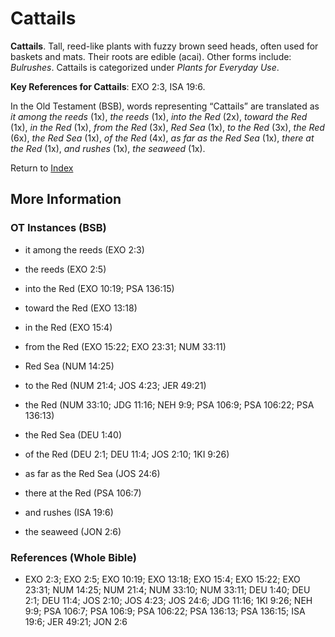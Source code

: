 # Cattails
**Cattails**. 
Tall, reed-like plants with fuzzy brown seed heads, often used for baskets and mats. Their roots are edible (acai). 
Other forms include: 
*Bulrushes*. 
Cattails is categorized under _Plants for Everyday Use_. 


**Key References for Cattails**: 
EXO 2:3, ISA 19:6. 


In the Old Testament (BSB), words representing “Cattails” are translated as 
*it among the reeds* (1x), *the reeds* (1x), *into the Red* (2x), *toward the Red* (1x), *in the Red* (1x), *from the Red* (3x), *Red Sea* (1x), *to the Red* (3x), *the Red* (6x), *the Red Sea* (1x), *of the Red* (4x), *as far as the Red Sea* (1x), *there at the Red* (1x), *and rushes* (1x), *the seaweed* (1x). 




Return to [Index](00-Index.md)

## More Information

### OT Instances (BSB)

* it among the reeds (EXO 2:3)

* the reeds (EXO 2:5)

* into the Red (EXO 10:19; PSA 136:15)

* toward the Red (EXO 13:18)

* in the Red (EXO 15:4)

* from the Red (EXO 15:22; EXO 23:31; NUM 33:11)

* Red Sea (NUM 14:25)

* to the Red (NUM 21:4; JOS 4:23; JER 49:21)

* the Red (NUM 33:10; JDG 11:16; NEH 9:9; PSA 106:9; PSA 106:22; PSA 136:13)

* the Red Sea (DEU 1:40)

* of the Red (DEU 2:1; DEU 11:4; JOS 2:10; 1KI 9:26)

* as far as the Red Sea (JOS 24:6)

* there at the Red (PSA 106:7)

* and rushes (ISA 19:6)

* the seaweed (JON 2:6)



### References (Whole Bible)

* EXO 2:3; EXO 2:5; EXO 10:19; EXO 13:18; EXO 15:4; EXO 15:22; EXO 23:31; NUM 14:25; NUM 21:4; NUM 33:10; NUM 33:11; DEU 1:40; DEU 2:1; DEU 11:4; JOS 2:10; JOS 4:23; JOS 24:6; JDG 11:16; 1KI 9:26; NEH 9:9; PSA 106:7; PSA 106:9; PSA 106:22; PSA 136:13; PSA 136:15; ISA 19:6; JER 49:21; JON 2:6




